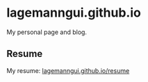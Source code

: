 # lagemanngui.github.io
My personal page and blog.

## Resume
My resume: [lagemanngui.github.io/resume](lagemanngui.github.io/resume)
